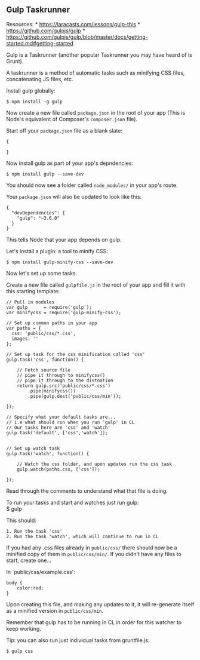 ## Gulp Taskrunner

Resources:
	* <https://laracasts.com/lessons/gulp-this>
	* <https://github.com/gulpjs/gulp>
	* <https://github.com/gulpjs/gulp/blob/master/docs/getting-started.md#getting-started>

Gulp is a Taskrunner (another popular Taskrunner you may have heard of is Grunt).

A taskrunner is a method of automatic tasks such as minifying CSS files, concatenating JS files, etc.

Install gulp globally:

	$ npm install -g gulp

Now create a new file called  `package.json` in the root of your app (This is Node's equivalent of Composer's `composer.json` file). 

Start off your `package.json` file as a blank slate:

	{
	
	}

Now install gulp as part of your app's depndencies:

	$ npm install gulp --save-dev

You should now see a folder called `node_modules/` in your app's route.

Your `package.json` will also be updated to look like this:

	{
	  "devDependencies": {
	    "gulp": "~3.6.0"
	  }
	}

This tells Node that your app depends on gulp.
	
Let's install a plugin: a tool to minify CSS:

	$ npm install gulp-minify-css --save-dev
	
Now let's set up some tasks.

Create a new file called `gulpfile.js` in the root of your app and fill it with this starting template:

	// Pull in modules
	var gulp      = require('gulp');
	var minifycss = require('gulp-minify-css');
	
	// Set up common paths in your app
	var paths = {
	  css: 'public/css/*.css',
	  images: ''
	};
	
	// Set up task for the css minification called 'css'
	gulp.task('css', function() {
		
		// Fetch source file
		// pipe it through to minifycss()
		// pipe it through to the distnation
		return gulp.src('public/css/*.css')
			.pipe(minifycss())
			.pipe(gulp.dest('public/css/min'));
		
	});
	
	// Specify what your default tasks are... 
	// i.e what should run when you run 'gulp' in CL
	// Our tasks here are 'css' and 'watch'
	gulp.task('default', ['css','watch']);
	
	
	// Set up watch task
	gulp.task('watch', function() {
	
		// Watch the css folder, and upon updates run the css task
		gulp.watch(paths.css, ['css']);
	
	});
	
Read through the comments to understand what that file is doing.

To run your tasks and start and watches just run gulp:	
	$ gulp
	
This should:

	1. Run the task 'css'
	2. Run the task 'watch', which will continue to run in CL

If you had any .css files already in `public/css/` there should now be a minified copy of them in `public/css/min/`. If you didn't have any files to start, create one...

In `public/css/example.css':

	body {
		color:red;
	}

Upon creating this file, and making any updates to it, it will re-generate itself as a minified version in `public/css/min`. 

Remember that gulp has to be running in CL in order for this watcher to keep working.


Tip: you can also run just individual tasks from gruntfile.js:

	$ gulp css